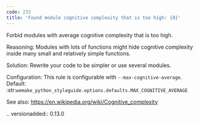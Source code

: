 ```yaml
---
code: 232
title: 'Found module cognitive complexity that is too high: {0}'
---
```



Forbid modules with average cognitive complexity that is too high.

Reasoning:
    Modules with lots of functions might hide cognitive complexity
    inside many small and relatively simple functions.

Solution:
    Rewrite your code to be simpler
    or use several modules.

Configuration:
    This rule is configurable with ``--max-cognitive-average``.
    Default:
    :str:`wemake_python_styleguide.options.defaults.MAX_COGNITIVE_AVERAGE`

See also:
    https://en.wikipedia.org/wiki/Cognitive_complexity

.. versionadded:: 0.13.0
